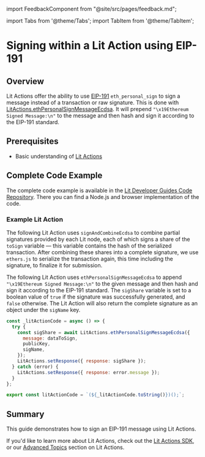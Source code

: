 import FeedbackComponent from "@site/src/pages/feedback.md";

import Tabs from '@theme/Tabs';
import TabItem from '@theme/TabItem';

# Signing within a Lit Action using EIP-191

## Overview

Lit Actions offer the ability to use [EIP-191](https://eips.ethereum.org/EIPS/eip-191?ref=blog.spruceid.com) `eth_personal_sign` to sign a message instead of a transaction or raw signature. This is done with [LitActions.ethPersonalSignMessageEcdsa](https://actions-docs.litprotocol.com/#ethpersonalsignmessageecdsa). It will prepend `"\x19Ethereum Signed Message:\n"` to the message and then hash and sign it according to the EIP-191 standard.

## Prerequisites

- Basic understanding of [Lit Actions](../serverless-signing/quick-start)

## Complete Code Example

The complete code example is available in the [Lit Developer Guides Code Repository](https://github.com/LIT-Protocol/developer-guides-code/tree/master/eip-191-signing). There you can find a Node.js and browser implementation of the code.

### Example Lit Action

The following Lit Action uses `signAndCombineEcdsa` to combine partial signatures provided by each Lit node, each of which signs a share of the `toSign` variable — this variable contains the hash of the serialized transaction. After combining these shares into a complete signature, we use `ethers.js` to serialize the transaction again, this time including the signature, to finalize it for submission.

The following Lit Action uses `ethPersonalSignMessageEcdsa` to append `"\x19Ethereum Signed Message:\n"` to the given message and then hash and sign it according to the EIP-191 standard. The `sigShare` variable is set to a boolean value of `true` if the signature was successfully generated, and `false` otherwise. The Lit Action will also return the complete signature as an object under the `sigName` key.

```jsx
const _litActionCode = async () => {
  try {
    const sigShare = await LitActions.ethPersonalSignMessageEcdsa({
      message: dataToSign,
      publicKey,
      sigName,
    });
    LitActions.setResponse({ response: sigShare });
  } catch (error) {
    LitActions.setResponse({ response: error.message });
  }
};

export const litActionCode = `(${_litActionCode.toString()})();`;
```

## Summary
This guide demonstrates how to sign an EIP-191 message using Lit Actions.

If you'd like to learn more about Lit Actions, check out the [Lit Actions SDK](https://actions-docs.litprotocol.com/), or our [Advanced Topics](https://developer.litprotocol.com/category/advanced-topics-1) section on Lit Actions.

<FeedbackComponent/>
